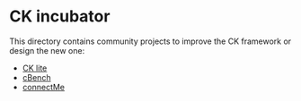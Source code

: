 # CK incubator 

This directory contains community projects to improve the CK framework or design the new one:

* [CK lite](ck-lite)
* [cBench](cbench)
* [connectMe](connectme)
